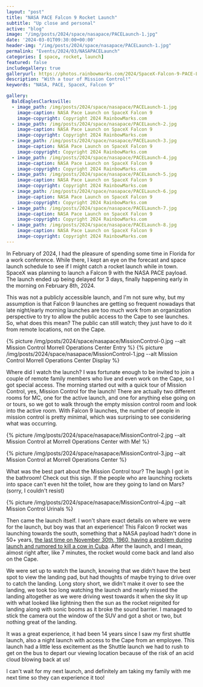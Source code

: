 ```yaml
---
layout: "post"
title: "NASA PACE Falcon 9 Rocket Launch"
subtitle: "Up close and personal"
active: "blog"
image: "/img/posts/2024/space/nasapace/PACELaunch-1.jpg"
date: '2024-03-01T09:30:00+00:00'
header-img: "/img/posts/2024/space/nasapace/PACELaunch-1.jpg"
permalink: "Events/2024/03/NASAPACELaunch"
categories: [ space, rocket, launch] 
featured: false
includegallery: true
galleryurl: https://photos.rainbowmarks.com/2024/SpaceX-Falcon-9-PACE-Launch
description: "With a tour of Mission Control!"
keywords: "NASA, PACE, SpaceX, Falcon 9"

gallery:
  BaldEaglesClarksville:
  - image_path: /img/posts/2024/space/nasapace/PACELaunch-1.jpg
    image-caption: NASA Pace Launch on SpaceX Falcon 9
    image-copyright: Copyright 2024 RainbowMarks.com
  - image_path: /img/posts/2024/space/nasapace/PACELaunch-2.jpg
    image-caption: NASA Pace Launch on SpaceX Falcon 9
    image-copyright: Copyright 2024 RainbowMarks.com
  - image_path: /img/posts/2024/space/nasapace/PACELaunch-3.jpg
    image-caption: NASA Pace Launch on SpaceX Falcon 9
    image-copyright: Copyright 2024 RainbowMarks.com
  - image_path: /img/posts/2024/space/nasapace/PACELaunch-4.jpg
    image-caption: NASA Pace Launch on SpaceX Falcon 9
    image-copyright: Copyright 2024 RainbowMarks.com
  - image_path: /img/posts/2024/space/nasapace/PACELaunch-5.jpg
    image-caption: NASA Pace Launch on SpaceX Falcon 9
    image-copyright: Copyright 2024 RainbowMarks.com
  - image_path: /img/posts/2024/space/nasapace/PACELaunch-6.jpg
    image-caption: NASA Pace Launch on SpaceX Falcon 9
    image-copyright: Copyright 2024 RainbowMarks.com
  - image_path: /img/posts/2024/space/nasapace/PACELaunch-7.jpg
    image-caption: NASA Pace Launch on SpaceX Falcon 9
    image-copyright: Copyright 2024 RainbowMarks.com
  - image_path: /img/posts/2024/space/nasapace/PACELaunch-8.jpg
    image-caption: NASA Pace Launch on SpaceX Falcon 9
    image-copyright: Copyright 2024 RainbowMarks.com
---
```

In February of 2024, I had the pleasure of spending some time in Florida for a work conference. While there, I kept an eye on the forecast and space launch schedule to see if I might catch a rocket launch while in town. SpaceX was planning to launch a Falcon 9 with the NASA PACE payload. The launch ended up being delayed for 3 days, finally happening early in the morning on February 8th, 2024.

This was not a publicly accessible launch, and I'm not sure why, but my assumption is that Falcon 9 launches are getting so frequent nowadays that late night/early morning launches are too much work from an organization perspective to try to allow the public access to the Cape to see launches. So, what does this mean? The public can still watch; they just have to do it from remote locations, not on the Cape.

{% picture /img/posts/2024/space/nasapace/MissionControl-0.jpg --alt Mission Control Morrell Operations Center Entry %}
{% picture /img/posts/2024/space/nasapace/MissionControl-1.jpg --alt Mission Control Morrell Operations Center Display %}

Where did I watch the launch? I was fortunate enough to be invited to join a couple of remote family members who live and even work on the Cape, so I got special access. The morning started out with a quick tour of Mission Control, yes, Mission Control for the launch! There are actually two different rooms for MC, one for the active launch, and one for anything else going on or tours, so we got to walk through the empty mission control room and look into the active room. With Falcon 9 launches, the number of people in mission control is pretty minimal, which was surprising to see considering what was occurring.

{% picture /img/posts/2024/space/nasapace/MissionControl-2.jpg --alt Mission Control at Morrell Operations Center with Me! %}

{% picture /img/posts/2024/space/nasapace/MissionControl-3.jpg --alt Mission Control at Morrell Operations Center %}

What was the best part about the Mission Control tour? The laugh I got in the bathroom! Check out this sign. If the people who are launching rockets into space can't even hit the toilet, how are they going to land on Mars? (sorry, I couldn't resist)

{% picture /img/posts/2024/space/nasapace/MissionControl-4.jpg --alt Mission Control Urinals %}

Then came the launch itself. I won't share exact details on where we were for the launch, but boy was that an experience! This Falcon 9 rocket was launching towards the south, something that a NASA payload hadn't done in 50+ years, [the last time on November 30th, 1960, having a problem during launch and rumored to kill a cow in Cuba](https://en.wikipedia.org/wiki/Thor-Ablestar). After the launch, and I mean, almost right after, like 7 minutes, the rocket would come back and land also on the Cape.

We were set up to watch the launch, knowing that we didn't have the best spot to view the landing pad, but had thoughts of maybe trying to drive over to catch the landing. Long story short, we didn't make it over to see the landing, we took too long watching the launch and nearly missed the landing altogether as we were driving west towards it when the sky lit up with what looked like lightning then the sun as the rocket reignited for landing along with sonic booms as it broke the sound barrier. I managed to stick the camera out the window of the SUV and got a shot or two, but nothing great of the landing.

It was a great experience, it had been 14 years since I saw my first shuttle launch, also a night launch with access to the Cape from an employee. This launch had a little less excitement as the Shuttle launch we had to rush to get on the bus to depart our viewing location because of the risk of an acid cloud blowing back at us!

I can't wait for my next launch, and definitely am taking my family with me next time so they can experience it too!
